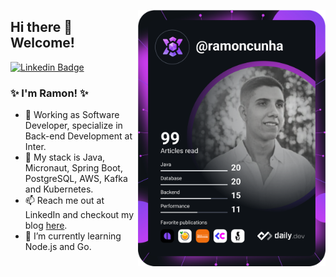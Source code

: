 <a href="https://app.daily.dev/ramoncunha"><img align="right" src="https://github.com/ramoncunha/ramoncunha/blob/master/devcard.svg" width="300" alt="Ramon Cunha's Dev Card"/></a>

## Hi there 👋  Welcome!

[![Linkedin Badge](https://img.shields.io/badge/-LinkedIn-blue?style=flat-square&logo=Linkedin&logoColor=white&link=https://www.linkedin.com/in/ramoncunha/)](https://www.linkedin.com/in/ramoncunha/)

### ✨ I'm Ramon! ✨

- 💼 Working as Software Developer, specialize in Back-end Development at Inter.
- 🚀 My stack is Java, Micronaut, Spring Boot, PostgreSQL, AWS, Kafka and Kubernetes.
- 📫 Reach me out at LinkedIn and checkout my blog [here](https://ramoncunha.netlify.app/).
- 🌱 I’m currently learning Node.js and Go.

<!--
**ramoncunha/ramoncunha** is a ✨ _special_ ✨ repository because its `README.md` (this file) appears on your GitHub profile.

Here are some ideas to get you started:

- 🔭 I’m currently working on ...
- 🌱 I’m currently learning ...
- 👯 I’m looking to collaborate on ...
- 🤔 I’m looking for help with ...
- 💬 Ask me about ...
- 📫 How to reach me: ...
- 😄 Pronouns: ...
- ⚡ Fun fact: ...
-->
